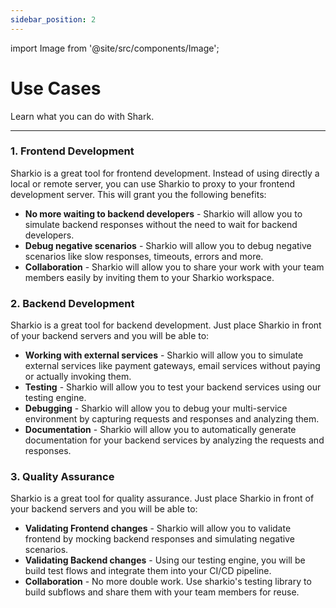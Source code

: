 ```yaml
---
sidebar_position: 2
---
```


import Image from '@site/src/components/Image';

# Use Cases

Learn what you can do with Shark.

---

### 1. Frontend Development

Sharkio is a great tool for frontend development.
Instead of using directly a local or remote server, you can use Sharkio to proxy to your frontend development server. This will grant you the following benefits:
- **No more waiting to backend developers** - Sharkio will allow you to simulate backend responses without the need to wait for backend developers.
- **Debug negative scenarios** - Sharkio will allow you to debug negative scenarios like slow responses, timeouts, errors and more.
- **Collaboration** - Sharkio will allow you to share your work with your team members easily by inviting them to your Sharkio workspace.


### 2. Backend Development

Sharkio is a great tool for backend development.
Just place Sharkio in front of your backend servers and you will be able to:

- **Working with external services** - Sharkio will allow you to simulate external services like payment gateways, email services without paying or actually invoking them.
- **Testing** - Sharkio will allow you to test your backend services using our testing engine.
- **Debugging** - Sharkio will allow you to debug your multi-service environment by capturing requests and responses and analyzing them.
- **Documentation** - Sharkio will allow you to automatically generate documentation for your backend services by analyzing the requests and responses.


### 3. Quality Assurance

Sharkio is a great tool for quality assurance.
Just place Sharkio in front of your backend servers and you will be able to:

- **Validating Frontend changes** - Sharkio will allow you to validate frontend by mocking backend responses and simulating negative scenarios.
- **Validating Backend changes** - Using our testing engine, you will be build test flows and integrate them into your CI/CD pipeline.
- **Collaboration** - No more double work. Use sharkio's testing library to build subflows and share them with your team members for reuse.




